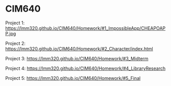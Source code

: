 # CIM640

Project 1:
https://lmm320.github.io/CIM640/Homework/#1_ImpossibleApp/CHEAPOAPP.jpg
      

Project 2:
https://lmm320.github.io/CIM640/Homework/#2_Character/index.html

Project 3:
https://lmm320.github.io/CIM640/Homework/#3_Midterm

Project 4:
https://lmm320.github.io/CIM640/Homework/#4_LibraryResearch

Project 5:
https://lmm320.github.io/CIM640/Homework/#5_Final
